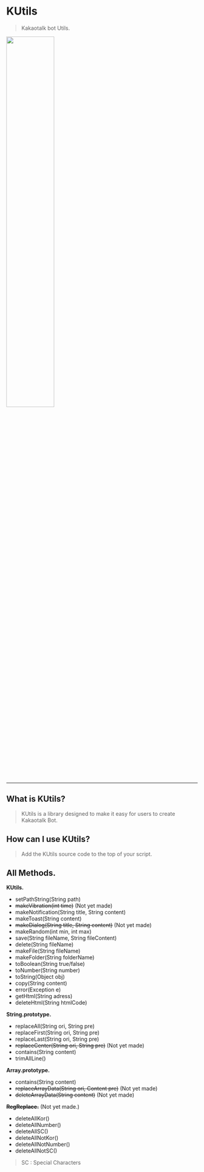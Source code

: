 # KUtils
> Kakaotalk bot Utils.

<img src="https://blogthumb.pstatic.net/MjAxOTAxMTFfMTYy/MDAxNTQ3MjE3MjYyMjAy.zu4YQKbqflkpqmk-Pz7L4dSJzYk_wJJQeH_bDo8un-Ig.eAxgLcgXSHwmtCIp6M1Dt29feaL4_Ck9To7PAdw2xVMg.GIF.wltjdqls5304/logo.gif?type=w2" width="50%" height="50%">

-------

## What is KUtils?
> KUtils is a library designed to make it easy for users to create Kakaotalk Bot.

## How can I use KUtils?
> Add the KUtils source code to the top of your script.

## All Methods.
**KUtils.**
- setPathString(String path)
- ~~makeVibration(int time)~~ (Not yet made)
- makeNotification(String title, String content)
- makeToast(String content)
- ~~makeDialog(String title, String content)~~ (Not yet made)
- makeRandom(int min, int max)
- save(String fileName, String fileContent)
- delete(String fileName)
- makeFile(String fileName)
- makeFolder(String folderName)
- toBoolean(String true/false)
- toNumber(String number)
- toString(Object obj)
- copy(String content)
- error(Exception e)
- getHtml(String adress)
- deleteHtml(String htmlCode)

**String.prototype.**
- replaceAll(String ori, String pre)
- replaceFirst(String ori, String pre)
- replaceLast(String ori, String pre)
- ~~replaceCenter(String ori, String pre)~~ (Not yet made)
- contains(String content)
- trimAllLine()

**Array.prototype.**
- contains(String content)
- ~~replaceArrayData(String ori, Content pre)~~ (Not yet made)
- ~~deleteArrayData(String content)~~ (Not yet made)

~~**RegReplace.**~~ (Not yet made.)
- deleteAllKor()
- deleteAllNumber()
- deleteAllSC()
- deleteAllNotKor()
- deleteAllNotNumber()
- deleteAllNotSC()
> SC : Special Characters

